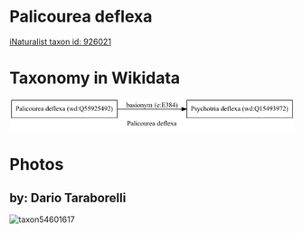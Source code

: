 
Palicourea deflexa
==================
  
[iNaturalist taxon id: 926021](https://www.inaturalist.org/taxa/926021)
# Taxonomy in Wikidata
  
![Palicourea deflexa](../wikidata_schemas/Palicourea_deflexa.gv.png)
# Photos

## by: Dario Taraborelli
  
![taxon54601617](https://inaturalist-open-data.s3.amazonaws.com/photos/58963537/medium.jpg)